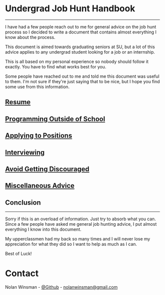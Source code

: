 # Undergrad Job Hunt Handbook

---

I have had a few people reach out to me for general advice on the job hunt process so I decided to write a document that contains almost everything I know about the process.

This document is aimed towards graduating seniors at SU, but a lot of this advice applies to any undergrad student looking for a job or an internship.

This is all based on my personal experience so nobody should follow it exactly. You have to find what works best for you.

Some people have reached out to me and told me this document was useful to them. I'm not sure if they're just saying that to be nice, but I hope you find some use from this information.

## [Resume](docs/resume.md)

## [Programming Outside of School](docs/programming_outside_of_school.md)

## [Applying to Positions](docs/applying.md)

## [Interviewing](docs/interviewing.md)

## [Avoid Getting Discouraged](docs/discoraged.md)

## [Miscellaneous Advice](docs/misc.md)

## Conclusion

---

Sorry if this is an overload of information. Just try to absorb what you can. Since a few people have asked me general job hunting advice, I put almost everything I know into this document.

My upperclassmen had my back so many times and I will never lose my appreciation for what they did so I want to help as much as I can.

Best of Luck!

# Contact

Nolan Winsman - [@Github](https://github.com/nolanwinsman) - nolanwinsman@gmail.com
